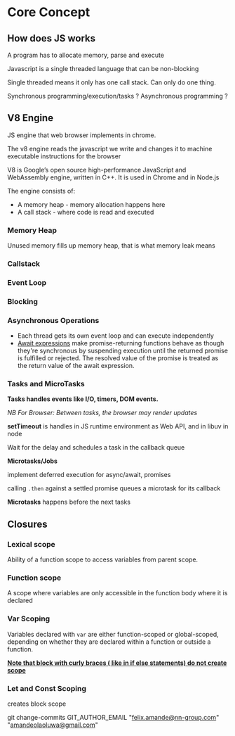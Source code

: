 # Core Concept

## How does JS works

A program has to allocate memory, parse and execute

Javascript is a single threaded language that can be non-blocking

Single threaded means it only has one call stack. Can only do one thing.

Synchronous programming/execution/tasks ?
Asynchronous programming ?


## V8 Engine

JS engine that web browser implements in chrome.

The v8 engine reads the javascript we write and changes it to machine executable instructions for the browser

V8 is Google’s open source high-performance JavaScript and WebAssembly engine, written in C++. It is used in Chrome and in Node.js

The engine consists of:
- A memory heap - memory allocation happens here
- A call stack - where code is read and executed

### Memory Heap

Unused memory fills up memory heap, that is what memory leak means

### Callstack

### Event Loop

### Blocking

### Asynchronous Operations

- Each thread gets its own event loop and can execute independently
- [Await expressions](https://developer.mozilla.org/en-US/docs/Web/JavaScript/Reference/Statements/async_function#description
) make promise-returning functions behave as though they're synchronous by suspending execution until the returned promise is fulfilled or rejected. The resolved value of the promise is treated as the return value of the await expression.

### Tasks and MicroTasks
**Tasks handles events like I/O, timers, DOM events.**

*NB For Browser: Between tasks, the browser may render updates*

**setTimeout** is handles in JS runtime environment as Web API, and in libuv in node

Wait for the delay and schedules a task in the callback queue

**Microtasks/Jobs**

implement deferred execution for async/await, promises

calling `.then` against a settled promise queues a microtask for its callback

**Microtasks** happens before the next tasks

## Closures
 
 ### Lexical scope
 Ability of a function scope to access variables from parent scope. 

 ### Function scope
 A scope where variables are only accessible in the function body where it is declared

 ### Var Scoping

 Variables declared with `var` are either function-scoped or global-scoped, depending on whether they are declared within a function or outside a function.

 [**Note that block with curly braces ( like in if else statements) do not create scope**]('https://developer.mozilla.org/en-US/docs/Web/JavaScript/Closures#scoping_with_let_and_const')

 ### Let and Const Scoping
 creates block scope

 git change-commits GIT_AUTHOR_EMAIL "felix.amande@nn-group.com" "amandeolaoluwa@gmail.com"
